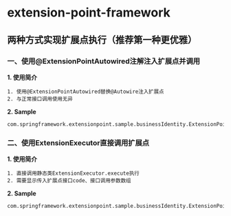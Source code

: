 # extension-point-framework

## 两种方式实现扩展点执行（推荐第一种更优雅）

### 一、使用@ExtensionPointAutowired注解注入扩展点并调用

**1. 使用简介**

    1. 使用@ExtensionPointAutowired替换@Autowire注入扩展点
    2. 与正常接口调用使用无异

**2. Sample**

    com.springframework.extensionpoint.sample.businessIdentity.ExtensionPointAutowiredTest

### 二、使用ExtensionExecutor直接调用扩展点

**1. 使用简介**

    1. 直接调用静态类ExtensionExecutor.execute执行
    2. 需要显示传入扩展点接口code、接口调用参数数组

**2. Sample**

    com.springframework.extensionpoint.sample.businessIdentity.ExtensionPointExecutorTest



